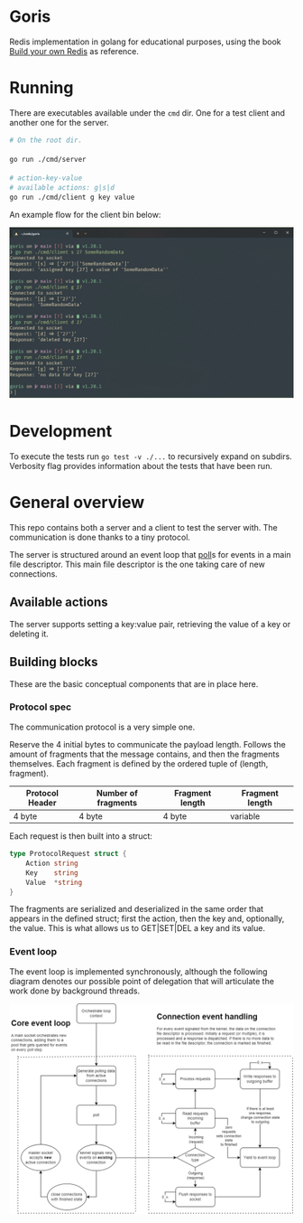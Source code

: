 # Goris

Redis implementation in golang for educational purposes, using the book [Build your own Redis](https://build-your-own.org/#section-redis) as reference.

# Running

There are executables available under the `cmd` dir. One for a test client and another one for the server.

```sh
# On the root dir.

go run ./cmd/server

# action-key-value
# available actions: g|s|d
go run ./cmd/client g key value
```

An example flow for the client bin below:

![example client flow](.docs/.diagrams/example_client_flow.png)

# Development

To execute the tests run `go test -v ./...` to recursively expand on subdirs. Verbosity flag provides information about the tests that have been run.

# General overview

This repo contains both a server and a client to test the server with. The communication is done thanks to a tiny protocol.

The server is structured around an event loop that [poll](https://man7.org/linux/man-pages/man2/poll.2.html)s for events in a main file descriptor. This main file descriptor is the one taking care of new connections.

## Available actions

The server supports setting a key:value pair, retrieving the value of a key or deleting it.

## Building blocks

These are the basic conceptual components that are in place here.

### Protocol spec

The communication protocol is a very simple one.

Reserve the 4 initial bytes to communicate the payload length. Follows the amount of fragments that the message contains, and then the fragments themselves. Each fragment is defined by the ordered tuple of (length, fragment).

| Protocol Header | Number of fragments | Fragment length | Fragment length |
| --------------- | ------------------- | --------------- | --------------- |
| 4 byte          | 4 byte              | 4 byte          | variable        |

Each request is then built into a struct:

```go
type ProtocolRequest struct {
	Action string
	Key    string
	Value  *string
}
```

The fragments are serialized and deserialized in the same order that appears in the defined struct; first the action, then the key and, optionally, the value. This is what allows us to GET|SET|DEL a key and its value.

### Event loop

The event loop is implemented synchronously, although the following diagram denotes our possible point of delegation that will articulate the work done by background threads.

![event loop diagram](.docs/.diagrams/event_loop_flow.png)
